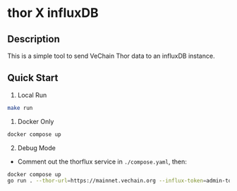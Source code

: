 # thor X influxDB

## Description

This is a simple tool to send VeChain Thor data to an influxDB instance.


## Quick Start

1. Local Run

```bash
make run
```

1. Docker Only

```bash
docker compose up
```

2. Debug Mode

- Comment out the thorflux service in `./compose.yaml`, then:

```bash
docker compose up
go run . --thor-url=https://mainnet.vechain.org --influx-token=admin-token --thor-block=1024
```
